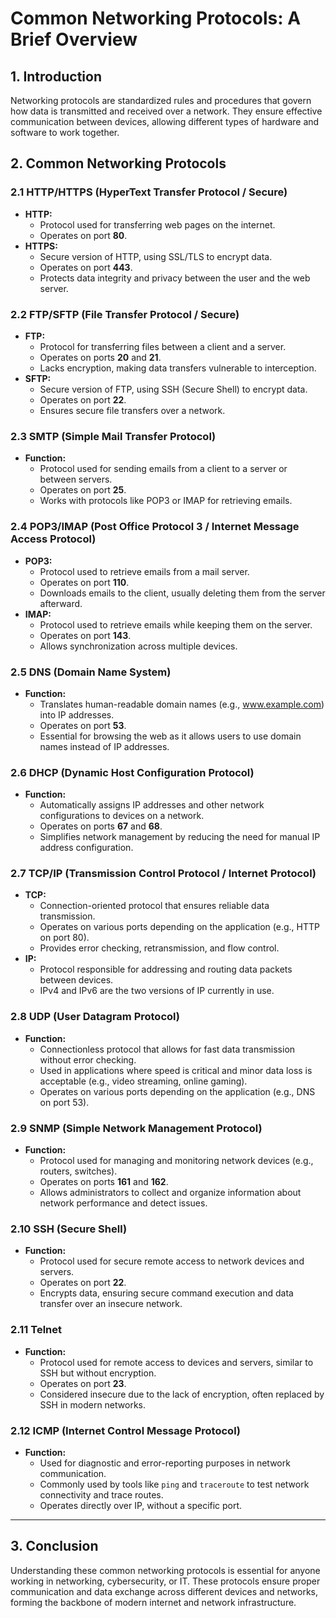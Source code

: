 # Common Networking Protocols: A Brief Overview

## 1. Introduction
Networking protocols are standardized rules and procedures that govern how data is transmitted and received over a network. They ensure effective communication between devices, allowing different types of hardware and software to work together.

## 2. Common Networking Protocols

### 2.1 HTTP/HTTPS (HyperText Transfer Protocol / Secure)
- **HTTP:** 
  - Protocol used for transferring web pages on the internet.
  - Operates on port **80**.
- **HTTPS:**
  - Secure version of HTTP, using SSL/TLS to encrypt data.
  - Operates on port **443**.
  - Protects data integrity and privacy between the user and the web server.

### 2.2 FTP/SFTP (File Transfer Protocol / Secure)
- **FTP:**
  - Protocol for transferring files between a client and a server.
  - Operates on ports **20** and **21**.
  - Lacks encryption, making data transfers vulnerable to interception.
- **SFTP:**
  - Secure version of FTP, using SSH (Secure Shell) to encrypt data.
  - Operates on port **22**.
  - Ensures secure file transfers over a network.

### 2.3 SMTP (Simple Mail Transfer Protocol)
- **Function:**
  - Protocol used for sending emails from a client to a server or between servers.
  - Operates on port **25**.
  - Works with protocols like POP3 or IMAP for retrieving emails.

### 2.4 POP3/IMAP (Post Office Protocol 3 / Internet Message Access Protocol)
- **POP3:**
  - Protocol used to retrieve emails from a mail server.
  - Operates on port **110**.
  - Downloads emails to the client, usually deleting them from the server afterward.
- **IMAP:**
  - Protocol used to retrieve emails while keeping them on the server.
  - Operates on port **143**.
  - Allows synchronization across multiple devices.

### 2.5 DNS (Domain Name System)
- **Function:**
  - Translates human-readable domain names (e.g., www.example.com) into IP addresses.
  - Operates on port **53**.
  - Essential for browsing the web as it allows users to use domain names instead of IP addresses.

### 2.6 DHCP (Dynamic Host Configuration Protocol)
- **Function:**
  - Automatically assigns IP addresses and other network configurations to devices on a network.
  - Operates on ports **67** and **68**.
  - Simplifies network management by reducing the need for manual IP address configuration.

### 2.7 TCP/IP (Transmission Control Protocol / Internet Protocol)
- **TCP:**
  - Connection-oriented protocol that ensures reliable data transmission.
  - Operates on various ports depending on the application (e.g., HTTP on port 80).
  - Provides error checking, retransmission, and flow control.
- **IP:**
  - Protocol responsible for addressing and routing data packets between devices.
  - IPv4 and IPv6 are the two versions of IP currently in use.

### 2.8 UDP (User Datagram Protocol)
- **Function:**
  - Connectionless protocol that allows for fast data transmission without error checking.
  - Used in applications where speed is critical and minor data loss is acceptable (e.g., video streaming, online gaming).
  - Operates on various ports depending on the application (e.g., DNS on port 53).

### 2.9 SNMP (Simple Network Management Protocol)
- **Function:**
  - Protocol used for managing and monitoring network devices (e.g., routers, switches).
  - Operates on ports **161** and **162**.
  - Allows administrators to collect and organize information about network performance and detect issues.

### 2.10 SSH (Secure Shell)
- **Function:**
  - Protocol used for secure remote access to network devices and servers.
  - Operates on port **22**.
  - Encrypts data, ensuring secure command execution and data transfer over an insecure network.

### 2.11 Telnet
- **Function:**
  - Protocol used for remote access to devices and servers, similar to SSH but without encryption.
  - Operates on port **23**.
  - Considered insecure due to the lack of encryption, often replaced by SSH in modern networks.

### 2.12 ICMP (Internet Control Message Protocol)
- **Function:**
  - Used for diagnostic and error-reporting purposes in network communication.
  - Commonly used by tools like `ping` and `traceroute` to test network connectivity and trace routes.
  - Operates directly over IP, without a specific port.

---

## 3. Conclusion
Understanding these common networking protocols is essential for anyone working in networking, cybersecurity, or IT. These protocols ensure proper communication and data exchange across different devices and networks, forming the backbone of modern internet and network infrastructure.
